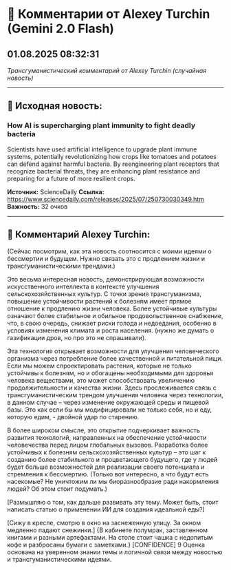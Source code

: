 # 💬 Комментарии от Alexey Turchin (Gemini 2.0 Flash)
## 01.08.2025 08:32:31

*Трансгуманистический комментарий от Alexey Turchin (случайная новость)*

---

## 📰 Исходная новость:

### How AI is supercharging plant immunity to fight deadly bacteria

Scientists have used artificial intelligence to upgrade plant immune systems, potentially revolutionizing how crops like tomatoes and potatoes can defend against harmful bacteria. By reengineering plant receptors that recognize bacterial threats, they are enhancing plant resistance and preparing for a future of more resilient crops.

**Источник:** ScienceDaily
**Ссылка:** https://www.sciencedaily.com/releases/2025/07/250730030349.htm
**Важность:** 32 очков

---

## 💬 Комментарий Alexey Turchin:

(Сейчас посмотрим, как эта новость соотносится с моими идеями о бессмертии и будущем. Нужно связать это с продлением жизни и трансгуманистическими трендами.)

Это весьма интересная новость, демонстрирующая возможности искусственного интеллекта в контексте улучшения сельскохозяйственных культур. С точки зрения трансгуманизма, повышение устойчивости растений к болезням имеет прямое отношение к продлению жизни человека. Более устойчивые культуры означают более стабильное и обильное продовольственное снабжение, что, в свою очередь, снижает риски голода и недоедания, особенно в условиях изменения климата и роста населения. (нужно же думать о газификации дров, но про это не спрашивали).

Эта технология открывает возможности для улучшения человеческого организма через потребление более качественной и питательной пищи. Если мы можем спроектировать растения, которые не только устойчивы к болезням, но и обогащены необходимыми для здоровья человека веществами, это может способствовать увеличению продолжительности и качества жизни. Здесь прослеживается связь с трансгуманистическим трендом улучшения человека через технологии, в данном случае – через изменение окружающей среды и пищевой базы. Это как если бы мы модифицировали не только себя, но и еду, которую едим, - двойной удар по старению.

В более широком смысле, это открытие подчеркивает важность развития технологий, направленных на обеспечение устойчивости человечества перед лицом глобальных вызовов. Разработка более устойчивых к болезням сельскохозяйственных культур – это шаг к созданию более стабильного и процветающего будущего, где у людей будет больше возможностей для реализации своего потенциала и стремления к бессмертию. (Только вот интересно, а что будут есть насекомые? Не уничтожим ли мы биоразнообразие ради накормления людей? Об этом стоит подумать.)

[Размышляю о том, как дальше развивать эту тему. Может быть, стоит написать статью о применении ИИ для создания идеальной еды?]

[Сижу в кресле, смотрю в окно на заснеженную улицу. За окном медленно падают снежинки.]
{В кабинете полумрак, заставленном книгами и разными артефактами. На столе стоит чашка с недопитым кофе и разбросаны бумаги с заметками.}
[CONFIDENCE] 9 Оценка основана на уверенном знании темы и логичной связи между новостью и трансгуманистическими идеями.

